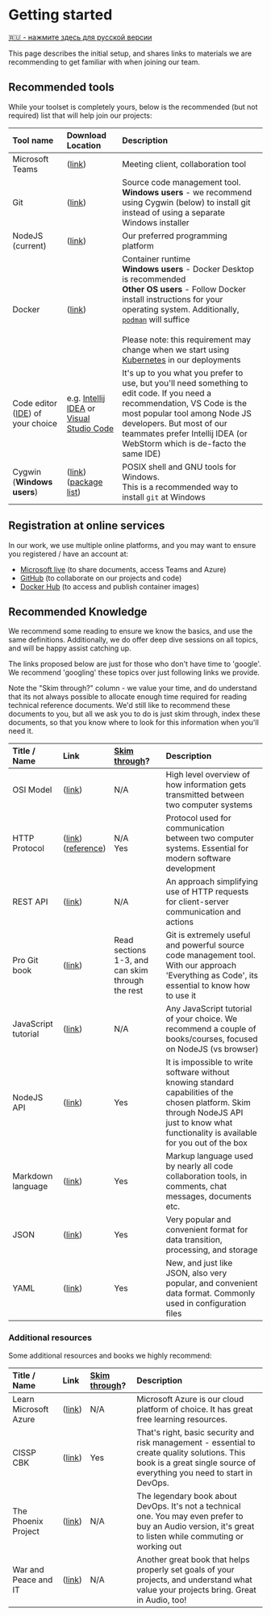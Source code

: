 # Getting started

[🇷🇺 - нажмите здесь для русской версии](ru/getting-started.md)

This page describes the initial setup, and shares links to materials we are
recommending to get familiar with when joining our team.

## Recommended tools

While your toolset is completely yours, below is the recommended (but not
required) list that will help join our projects:

| Tool name                                                                                            | Download Location                                                                                                    | Description                                                                                                                                                                                                                                                                                                                                            |
|:-----------------------------------------------------------------------------------------------------|:---------------------------------------------------------------------------------------------------------------------|:-------------------------------------------------------------------------------------------------------------------------------------------------------------------------------------------------------------------------------------------------------------------------------------------------------------------------------------------------------|
| Microsoft Teams                                                                                      | ([link](https://www.microsoft.com/en-us/microsoft-365/microsoft-teams/download-app))                                 | Meeting client, collaboration tool                                                                                                                                                                                                                                                                                                                     |
| Git                                                                                                  | ([link](https://git-scm.com/))                                                                                       | Source code management tool.<br/>**Windows users** - we recommend using Cygwin (below) to install git instead of using a separate Windows installer                                                                                                                                                                                                    |
| NodeJS (current)                                                                                     | ([link](https://nodejs.org/))                                                                                        | Our preferred programming platform                                                                                                                                                                                                                                                                                                                     |
| Docker                                                                                               | ([link](https://www.docker.com/get-started))                                                                         | Container runtime<br/>**Windows users** - Docker Desktop is recommended<br/>**Other OS users** - Follow Docker install instructions for your operating system. Additionally, [`podman`](https://podman.io/) will suffice<br/><br/>Please note: this requirement may change when we start using [Kubernetes](https://kubernetes.io/) in our deployments |
| Code editor ([IDE](https://en.wikipedia.org/wiki/Integrated_development_environment)) of your choice | e.g. [Intellij IDEA](https://www.jetbrains.com/idea/) or [Visual Studio Code](https://code.visualstudio.com/)        | It's up to you what you prefer to use, but you'll need something to edit code. If you need a recommendation, VS Code is the most popular tool among Node JS developers. But most of our teammates prefer Intellij IDEA (or WebStorm which is de-facto the same IDE)                                                                                    |
| Cygwin (**Windows users**)                                                                           | ([link](https://cygwin.com/install.html))<br/>([package list](https://github.com/devsecops-learning/cygwin-scripts)) | POSIX shell and GNU tools for Windows.<br/>This is a recommended way to install `git` at Windows                                                                                                                                                                                                                                                       |

## Registration at online services

In our work, we use multiple online platforms, and you may want to ensure you
registered / have an account at:

-   [Microsoft live](https://live.com) (to share documents, access Teams and
    Azure)
-   [GitHub](https://github.com) (to collaborate on our projects and code)
-   [Docker Hub](https://hub.docker.com/) (to access and publish container
    images)

## Recommended Knowledge

We recommend some reading to ensure we know the basics, and use the same
definitions. Additionally, we do offer deep dive sessions on all topics, and
will be happy assist catching up.

The links proposed below are just for those who don't have time to 'google'. We
recommend 'googling' these topics over just following links we provide.

Note the "Skim through?" column - we value your time, and do understand
that its not always possible to allocate enough time required for reading
technical reference documents. We'd still like to recommend these documents to
you, but all we ask you to do is just skim through, index these documents, so
that you know where to look for this information when you'll need it.

| Title / Name        | Link                                                                                                                        | [Skim through](https://en.wiktionary.org/wiki/skim_through)? | Description                                                                                                                                                                                  |
|:--------------------|:----------------------------------------------------------------------------------------------------------------------------|:-------------------------------------------------------------|:---------------------------------------------------------------------------------------------------------------------------------------------------------------------------------------------|
| OSI Model           | ([link](https://en.wikipedia.org/wiki/OSI_model))                                                                           | N/A                                                          | High level overview of how information gets transmitted between two computer systems                                                                                                         |
| HTTP Protocol       | ([link](https://developer.mozilla.org/en-US/docs/Web/HTTP/Overview))<br/>([reference](https://tools.ietf.org/html/rfc7230)) | N/A<br/>Yes                                                  | Protocol used for communication between two computer systems. Essential for modern software development                                                                                      |
| REST API            | ([link](https://en.wikipedia.org/wiki/Representational_state_transfer))                                                     | N/A                                                          | An approach simplifying use of HTTP requests for client-server communication and actions                                                                                                     |
| Pro Git book        | ([link](https://git-scm.com/book))                                                                                          | Read sections 1-3, and can skim through the rest             | Git is extremely useful and powerful source code management tool. With our approach 'Everything as Code', its essential to know how to use it                                                |
| JavaScript tutorial | ([link](https://nodejs.dev/learn))                                                                                          | N/A                                                          | Any JavaScript tutorial of your choice. We recommend a couple of books/courses, focused on NodeJS (vs browser)                                                                               |
| NodeJS API          | ([link](https://nodejs.org/docs/latest/api/))                                                                               | Yes                                                          | It is impossible to write software without knowing standard capabilities of the chosen platform. Skim through NodeJS API just to know what functionality is available for you out of the box |
| Markdown language   | ([link](https://guides.github.com/features/mastering-markdown/))                                                            | Yes                                                          | Markup language used by nearly all code collaboration tools, in comments, chat messages, documents etc.                                                                                      |
| JSON                | ([link](https://www.w3schools.com/js/js_json_syntax.asp))                                                                   | Yes                                                          | Very popular and convenient format for data transition, processing, and storage                                                                                                              |
| YAML                | ([link](https://docs.ansible.com/ansible/latest/reference_appendices/YAMLSyntax.html))                                      | Yes                                                          | New, and just like JSON, also very popular, and convenient data format. Commonly used in configuration files                                                                                 |

### Additional resources

Some additional resources and books we highly recommend:

| Title / Name          | Link                                                                                          | [Skim through](https://en.wiktionary.org/wiki/skim_through)? | Description                                                                                                                                                             |
|:----------------------|:----------------------------------------------------------------------------------------------|:-------------------------------------------------------------|:------------------------------------------------------------------------------------------------------------------------------------------------------------------------|
| Learn Microsoft Azure | ([link](https://docs.microsoft.com/en-us/learn/azure/))                                       | N/A                                                          | Microsoft Azure is our cloud platform of choice. It has great free learning resources.                                                                                  |
| CISSP CBK             | ([link](https://www.amazon.com/Official-ISC-Guide-CISSP-CBK/dp/1119423341))                   | Yes                                                          | That's right, basic security and risk management - essential to create quality solutions. This book is a great single source of everything you need to start in DevOps. |
| The Phoenix Project   | ([link](https://www.amazon.com/Phoenix-Project-DevOps-Helping-Business/dp/0988262592))        | N/A                                                          | The legendary book about DevOps. It's not a technical one. You may even prefer to buy an Audio version, it's great to listen while commuting or working out             |
| War and Peace and IT  | ([link](https://www.amazon.com/War-Peace-Business-Leadership-Technology-ebook/dp/B07JZHCVY9)) | N/A                                                          | Another great book that helps properly set goals of your projects, and understand what value your projects bring. Great in Audio, too!                                  |
